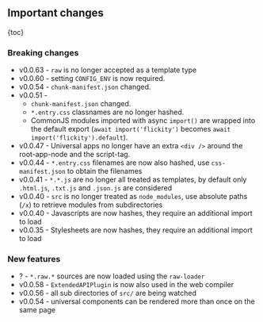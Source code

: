 ## Important changes

{toc}

### Breaking changes

- v0.0.63 - `raw` is no longer accepted as a template type
- v0.0.60 - setting `CONFIG_ENV` is now required.
- v0.0.54 - `chunk-manifest.json` changed.
- v0.0.51 -
  - `chunk-manifest.json` changed.
  - `*.entry.css` classnames are no longer hashed.
  - CommonJS modules imported with async `import()` are wrapped into the default export (`await import('flickity')` becomes `await import('flickity').default`).
- v0.0.47 - Universal apps no longer have an extra `<div />` around the root-app-node and the script-tag.
- v0.0.44 - `*.entry.css` filenames are now also hashed, use `css-manifest.json` to obtain the filenames
- v0.0.41 - `*.*.js` are no longer all treated as templates, by default only `.html.js`, `.txt.js` and `.json.js` are considered
- v0.0.40 - `src` is no longer treated as `node_modules`, use absolute paths (`/x`) to retrieve modules from subdirectories
- v0.0.40 - Javascripts are now hashes, they require an additional import to load
- v0.0.35 - Stylesheets are now hashes, they require an additional import to load

### New features

- ? - `*.raw.*` sources are now loaded using the `raw-loader`
- v0.0.58 - `ExtendedAPIPlugin` is now also used in the web compiler
- v0.0.56 - all sub directories of `src/` are being watched
- v0.0.54 - universal components can be rendered more than once on the same page
